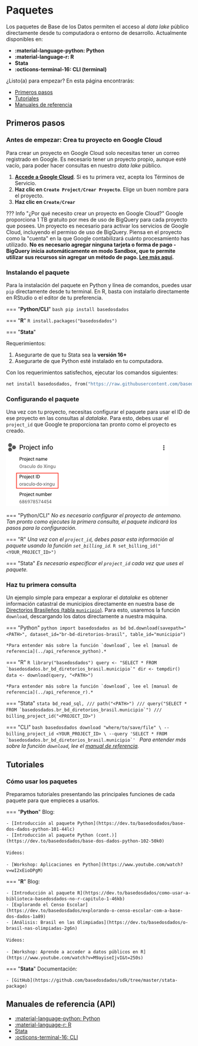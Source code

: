 # Paquetes

Los paquetes de Base de los Datos permiten el acceso al *data lake* público
directamente desde tu computadora o entorno de desarrollo. Actualmente disponibles en:

- **:material-language-python: Python**
- **:material-language-r: R**
- **Stata**
- **:octicons-terminal-16: CLI (terminal)**

¿Listo(a) para empezar? En esta página encontrarás:

- [Primeros pasos](#primeros-pasos)
- [Tutoriales](#tutoriales)
- [Manuales de referencia](#manuales-de-referencia-api)

## Primeros pasos

### Antes de empezar: Crea tu proyecto en Google Cloud

Para crear un proyecto en Google Cloud solo necesitas tener un correo registrado en
Google. Es necesario tener un proyecto propio, aunque esté vacío, para poder
hacer consultas en nuestro *data lake* público.

1. **[Accede a Google Cloud](https://console.cloud.google.com/projectselector2/home/dashboard)**.
   Si es tu primera vez, acepta los Términos de Servicio.
2. **Haz clic en `Create Project/Crear Proyecto`**. Elige un buen nombre para el proyecto.
3. **Haz clic en `Create/Crear`**

??? Info "¿Por qué necesito crear un proyecto en Google Cloud?"
    Google proporciona 1 TB gratuito por mes de uso de BigQuery para cada
    proyecto que posees. Un proyecto es necesario para activar los
    servicios de Google Cloud, incluyendo el permiso de uso de BigQuery.
    Piensa en el proyecto como la "cuenta" en la que Google contabilizará
    cuánto procesamiento has utilizado. **No es necesario agregar
    ninguna tarjeta o forma de pago - BigQuery inicia automáticamente en modo Sandbox, que te permite utilizar sus recursos sin agregar un método de pago. [Lee más aquí](https://cloud.google.com/bigquery/docs/sandbox/?hl=es).**

### Instalando el paquete

Para la instalación del paquete en Python y línea de comandos, puedes usar
`pip` directamente desde tu terminal. En R, basta con instalarlo directamente en
RStudio o el editor de tu preferencia.

=== "**Python/CLI**"
    ```bash
    pip install basedosdados
    ```

=== "**R**"
    ```R
    install.packages("basedosdados")
    ```

=== "**Stata**"

Requerimientos:

1. Asegurarte de que tu Stata sea la __versión 16+__
2. Asegurarte de que Python esté instalado en tu computadora.

Con los requerimientos satisfechos, ejecutar los comandos siguientes:
```stata
net install basedosdados, from("https://raw.githubusercontent.com/basedosdados/sdk/master/stata-package")
```

### Configurando el paquete

Una vez con tu proyecto, necesitas configurar el paquete para usar el ID
de ese proyecto en las consultas al *datalake*. Para esto, debes usar el
`project_id` que Google te proporciona tan pronto como el
proyecto es creado.

![Ejemplo de ID del Proyecto en BigQuery](images/project_id_example.png)

=== "Python/CLI"
    *No es necesario configurar el proyecto de antemano. Tan pronto como ejecutes
    la primera consulta, el paquete indicará los pasos para la configuración.*

=== "R"
    *Una vez con el `project_id`, debes pasar esta
    información al paquete usando la función `set_billing_id`.*
    ```R
    set_billing_id("<YOUR_PROJECT_ID>")
    ```

=== "Stata"
    *Es necesario especificar el `project_id` cada vez que uses el paquete.*

### Haz tu primera consulta

Un ejemplo simple para empezar a explorar el *datalake* es obtener información catastral de
municipios directamente en nuestra base de [Directorios Brasileños (tabla `municipio`)](https://basedosdados.org/dataset/br-bd-diretorios-brasil). Para esto, usaremos la
función `download`, descargando los datos directamente a nuestra máquina.

=== "Python"
    ```python
    import basedosdados as bd
    bd.download(savepath="<PATH>",
    dataset_id="br-bd-diretorios-brasil", table_id="municipio")
    ```

    *Para entender más sobre la función `download`, lee el [manual de referencia](../api_reference_python).*

=== "R"
    ```R
    library("basedosdados")
    query <- "SELECT * FROM `basedosdados.br_bd_diretorios_brasil.municipio`"
    dir <- tempdir()
    data <- download(query, "<PATH>")
    ```

    *Para entender más sobre la función `download`, lee el [manual de referencia](../api_reference_r).*

=== "Stata"
    ```stata
    bd_read_sql, ///
        path("<PATH>") ///
        query("SELECT * FROM `basedosdados.br_bd_diretorios_brasil.municipio`") ///
        billing_project_id("<PROJECT_ID>")
    ```

=== "CLI"
    ```bash
    basedosdados download "where/to/save/file" \
    --billing_project_id <YOUR_PROJECT_ID> \
    --query 'SELECT * FROM
    `basedosdados.br_bd_diretorios_brasil.municipio`'
    ```
    *Para entender más sobre la función `download`, lee el [manual de referencia](../api_reference_cli).*

## Tutoriales

### Cómo usar los paquetes

Preparamos tutoriales presentando las principales funciones de cada paquete
para que empieces a usarlos.

=== "**Python**"
    Blog:

    - [Introducción al paquete Python](https://dev.to/basedosdados/base-dos-dados-python-101-44lc)
    - [Introducción al paquete Python (cont.)](https://dev.to/basedosdados/base-dos-dados-python-102-50k0)

    Videos:

    - [Workshop: Aplicaciones en Python](https://www.youtube.com/watch?v=wI2xEioDPgM)

=== "**R**"
    Blog:

    - [Introducción al paquete R](https://dev.to/basedosdados/como-usar-a-biblioteca-basedosdados-no-r-capitulo-1-46kb)
    - [Explorando el Censo Escolar](https://dev.to/basedosdados/explorando-o-censo-escolar-com-a-base-dos-dados-1a89)
    - [Análisis: Brasil en las Olimpiadas](https://dev.to/basedosdados/o-brasil-nas-olimpiadas-2g6n)

    Videos:

    - [Workshop: Aprende a acceder a datos públicos en R](https://www.youtube.com/watch?v=M9ayiseIjvI&t=250s)

=== "**Stata**"
    Documentación:

    - [GitHub](https://github.com/basedosdados/sdk/tree/master/stata-package)

## Manuales de referencia (API)

* [:material-language-python: Python](../api_reference_python)
* [:material-language-r: R](../api_reference_r)
* [Stata](../api_reference_stata)
* [:octicons-terminal-16: CLI](../api_reference_cli)
